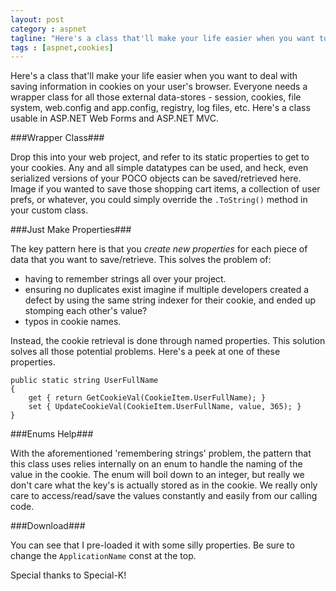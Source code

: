 ```yaml
---
layout: post
category : aspnet
tagline: "Here's a class that'll make your life easier when you want to deal with saving information in cookie"
tags : [aspnet,cookies]
---
```


Here's a class that'll make your life easier when you want to deal with saving information in cookies on your user's browser. Everyone needs a wrapper class for all those external data-stores - session, cookies, file system, web.config and app.config, registry, log files, etc. Here's a class usable in ASP.NET Web Forms and ASP.NET MVC.

###Wrapper Class###

Drop this into your web project, and refer to its static properties to get to your cookies. Any and all simple datatypes can be used, and heck, even serialized versions of your POCO objects can be saved/retrieved here. Image if you wanted to save those shopping cart items, a collection of user prefs, or whatever, you could simply override the `.ToString()` method in your custom class.

###Just Make Properties###

The key pattern here is that you *create new properties* for each piece of data that you want to save/retrieve. This solves the problem of:

* having to remember strings all over your project. 
* ensuring no duplicates exist imagine if multiple developers created a defect by using the same string indexer for their cookie, and ended up stomping each other's value? 
* typos in cookie names. 

Instead, the cookie retrieval is done through named properties. This solution solves all those potential problems. Here's a peek at one of these properties.

    public static string UserFullName
    {
        get { return GetCookieVal(CookieItem.UserFullName); }
        set { UpdateCookieVal(CookieItem.UserFullName, value, 365); }
    }

###Enums Help###

With the aforementioned 'remembering strings' problem, the pattern that this class uses relies internally on an enum to handle the naming of the value in the cookie. The enum will boil down to an integer, but really we don't care what the key's is actually stored as in the cookie. We really only care to access/read/save the values constantly and easily from our calling code.

###Download###

You can see that I pre-loaded it with some silly properties. Be sure to change the `ApplicationName` const at the top.

<script src="https://gist.github.com/philoushka/73cbddcd737ab993efbc.js"></script>

Special thanks to Special-K!

